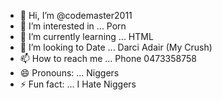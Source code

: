 - 👋 Hi, I’m @codemaster2011
- 👀 I’m interested in ... Porn 
- 🌱 I’m currently learning ... HTML
- 💞️ I’m looking to Date ... Darci Adair (My Crush)
- 📫 How to reach me ... Phone 0473358758
- 😄 Pronouns: ... Niggers
- ⚡ Fun fact: ... I Hate Niggers

<!---
codemaster2011/codemaster2011 is a ✨ special ✨ repository because its `README.md` (this file) appears on your GitHub profile.
You can click the Preview link to take a look at your changes.
--->
